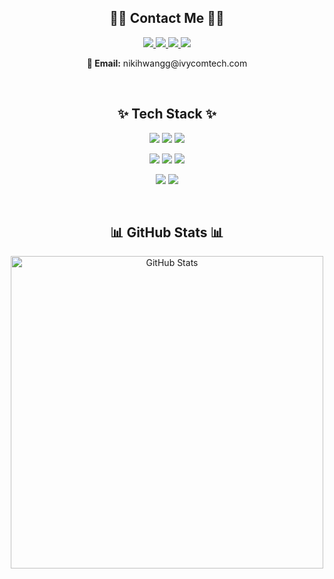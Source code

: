 <div align="center">

  <h2>🧑‍💻 Contact Me 🧑‍💻</h2>

  <p>
    <a href="https://nikihwangg.tistory.com/" target="_blank">
      <img src="https://img.shields.io/badge/Tistory-000000?style=for-the-badge&logo=Tistory&logoColor=white">
    </a>
    <a href="mailto:nikihwangg@ivycomtech.com">
      <img src="https://img.shields.io/badge/Gmail-EA4335?style=for-the-badge&logo=Gmail&logoColor=white">
    </a>
    <a href="https://www.instagram.com/exdwxn__" target="_blank">
      <img src="https://img.shields.io/badge/Instagram-E4405F?style=for-the-badge&logo=Instagram&logoColor=white">
    </a>
    <a href="https://notion.so" target="_blank">
      <img src="https://img.shields.io/badge/Notion-000000?style=for-the-badge&logo=Notion&logoColor=white">
    </a>
  </p>

  <p><strong>📧 Email:</strong> nikihwangg@ivycomtech.com</p>

  <br>

  <h2>✨ Tech Stack ✨</h2>

  <p>
    <!-- Row 1 -->
    <img src="https://img.shields.io/badge/Python-3776AB?style=for-the-badge&logo=Python&logoColor=white">
    <img src="https://img.shields.io/badge/MySQL-4479A1?style=for-the-badge&logo=MySQL&logoColor=white">
    <img src="https://img.shields.io/badge/Amazon AWS-232F3E?style=for-the-badge&logo=Amazon%20AWS&logoColor=white">
  </p>
  <p>
    <!-- Row 2 -->
    <img src="https://img.shields.io/badge/Java-007396?style=for-the-badge&logo=Java&logoColor=white">
    <img src="https://img.shields.io/badge/Spring-6DB33F?style=for-the-badge&logo=Spring&logoColor=white">
    <img src="https://img.shields.io/badge/Spring Boot-6DB33F?style=for-the-badge&logo=Spring%20Boot&logoColor=white">
  </p>
  <p>
    <!-- Row 3 -->
    <img src="https://img.shields.io/badge/Git-F05032?style=for-the-badge&logo=Git&logoColor=white">
    <img src="https://img.shields.io/badge/GitHub-181717?style=for-the-badge&logo=GitHub&logoColor=white">
  </p>

  <br>

  <h2>📊 GitHub Stats 📊</h2>

  <img src="https://github-readme-stats.vercel.app/api?username=d5ngjun2&show_icons=true&theme=radical" alt="GitHub Stats" width="500">

</div>
